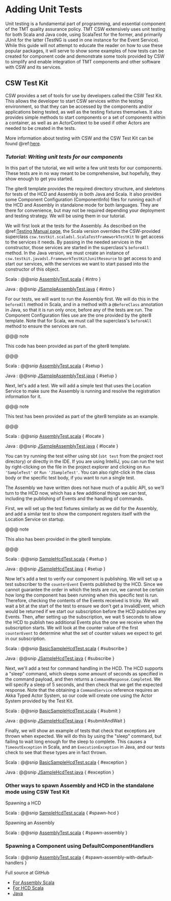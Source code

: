 # Adding Unit Tests

Unit testing is a fundamental part of programming, and essential component of the TMT quality assurance policy.
TMT CSW extensively uses unit testing for both Scala and Java code, using ScalaTest for the former, and primarily
JUnit for the latter (TestNG is used in one instance for the Event Service).  While this guide will not attempt
to educate the reader on how to use these popular packages, it will serve to show some examples of how tests
can be created for component code and demonstrate some tools provided by CSW to simplify and enable integration
of TMT components and other software with CSW and its services.

## CSW Test Kit

CSW provides a set of tools for use by developers called the CSW Test Kit. This allows the developer to
start CSW services within the testing environment, so that they can be accessed by the components and/or
applications being tested, as well as the testing fixtures themselves. It also provides simple methods to start
components or a set of components within a container, as well as an ActorContext to be used if other Actors
are needed to be created in the tests.

More information about testing with CSW and the CSW Test Kit can be found @ref:[here](./testing.md).

### *Tutorial: Writing unit tests for our components*

In this part of the tutorial, we will write a few unit tests for our components. These tests are in no way
meant to be comprehensive, but hopefully, they show enough to get you started.

The giter8 template provides the required directory structure, and skeletons for tests of the HCD and Assembly
in both Java and Scala. It also provides some Component Configuration (ComponentInfo) files for running
each of the HCD and Assembly in standalone mode for both languages. They are there for convenience, but
may not be required depending your deployment and testing strategy. We will be using them in our tutorial.

We will first look at the tests for the Assembly. As described on the @ref:[Testing Manual page](./testing.md),
the Scala version overrides the CSW-provided superclass `csw.testkit.scaladsl.ScalaTestFrameworkTestKit` to
get access to the services it needs. By passing in the needed services in the constructor, those services are
started in the superclass's `beforeAll` method. In the Java version, we must create an instance of
`csw.testkit.javadsl.FrameworkTestKitJunitResource` to get access to and start our services, with the
services we want to start passed into the constructor of this object.

Scala
:   @@snip [AssemblyTest.scala](../../../../examples/src/test/scala/org/tmt/csw/sample/SampleTest.scala) { #intro }

Java
:   @@snip [JSampleAssemblyTest.java](../../../../examples/src/test/java/org/tmt/csw/sample/JSampleTest.java) { #intro }

For our tests, we will want to run the Assembly first.  We will do this in the `beforeAll` method in Scala, and
in a method with a `@BeforeClass` annotation in Java, so that it is run only once, before any of the tests are run.
The Component Configuration files use are the one provided by the giter8 template.
Note that for Scala, we must call the superclass's `beforeAll` method to ensure the services are run.

@@@ note

This code has been provided as part of the giter8 template.

@@@

Scala
:   @@snip [AssemblyTest.scala](../../../../examples/src/test/scala/org/tmt/csw/sample/SampleTest.scala) { #setup }

Java
:   @@snip [JSampleAssemblyTest.java](../../../../examples/src/test/java/org/tmt/csw/sample/JSampleTest.java) { #setup }

Next, let's add a test.  We will add a simple test that uses the Location Service to make sure the Assembly is
running and resolve the registration information for it.  

@@@ note

This test has been provided as part of the giter8 template as an example.

@@@

Scala
:   @@snip [AssemblyTest.scala](../../../../examples/src/test/scala/org/tmt/csw/sample/SampleTest.scala) { #locate }

Java
:   @@snip [JSampleAssemblyTest.java](../../../../examples/src/test/java/org/tmt/csw/sample/JSampleTest.java) { #locate }

You can try running the test either using sbt (`sbt test` from the project root directory) or directly in the
IDE.  If you are using IntelliJ, you can run the test by right-clicking on the file in the project explorer
and clicking on `Run 'SampleTest'` or `Run 'JSampleTest'`.  You can also right-click in the class body
or the specific test body, if you want to run a single test.

The Assembly we have written does not have much of a public API, so we'll turn to the HCD now, which has a few
additional things we can test, including the publishing of Events and the handling of commands.

First, we will set up the test fixtures similarly as we did for the Assembly, and add a similar test to show
the component registers itself with the Location Service on startup.

@@@ note

This also has been provided in the giter8 template.

@@@

Scala
:   @@snip [SampleHcdTest.scala](../../../../examples/src/test/scala/org/tmt/csw/samplehcd/SampleHcdTest.scala) { #setup }

Java
:   @@snip [JSampleHcdTest.java](../../../../examples/src/test/java/org/tmt/csw/samplehcd/JSampleHcdTest.java) { #setup }

Now let's add a test to verify our component is publishing.  We will set up a test subscriber to the
`counterEvent` Events published by the HCD.  Since we cannot guarantee the order in which the
tests are run, we cannot be certain how long the component has been running when this specific test is run.
Therefore, checking the contents of the Events received is tricky.  We will wait a bit at the start of the
test to ensure we don't get a InvalidEvent, which would be returned if we start our subscription before the
HCD publishes any Events.  Then, after setting up the subscription, we wait 5 seconds to allow the HCD to
publish two additional Events plus the one we receive when the subscription starts.  We will look at the counter
value of the first `counterEvent` to determine what the set of counter values we expect to get in our subscription.

Scala
:   @@snip [BasicSampleHcdTest.scala](../../../../examples/src/test/scala/org/tmt/csw/samplehcd/SampleHcdTest.scala) { #subscribe }

Java
:   @@snip [JSampleHcdTest.java](../../../../examples/src/test/java/org/tmt/csw/samplehcd/JSampleHcdTest.java) { #subscribe }

Next, we'll add a test for command handling in the HCD.  The HCD supports a "sleep" command, which sleeps
some amount of seconds as specified in the command payload, and then returns a `CommandResponse.Completed`.
We will specify a sleep of 5 seconds, and then check that we get the expected response.  Note that the
obtaining a `CommandService` reference requires an Akka Typed Actor System, so our code will create one
using the Actor System provided by the Test Kit.

Scala
:   @@snip [BasicSampleHcdTest.scala](../../../../examples/src/test/scala/org/tmt/csw/samplehcd/SampleHcdTest.scala) { #submit }

Java
:   @@snip [JSampleHcdTest.java](../../../../examples/src/test/java/org/tmt/csw/samplehcd/JSampleHcdTest.java) { #submitAndWait }

Finally, we will show an example of tests that check that exceptions are thrown when expected.  We will do this
by using the "sleep" command, but failing to wait long enough for the sleep to complete.  This causes a
`TimeoutException` in Scala, and an `ExecutionException` in Java, and our tests check to see that these types
are in fact thrown.

Scala
:   @@snip [BasicSampleHcdTest.scala](../../../../examples/src/test/scala/org/tmt/csw/samplehcd/SampleHcdTest.scala) { #exception }

Java
:   @@snip [JSampleHcdTest.java](../../../../examples/src/test/java/org/tmt/csw/samplehcd/JSampleHcdTest.java) { #exception }

### Other ways to spawn Assembly and HCD in the standalone mode using CSW Test Kit

Spawning a HCD

Scala
:   @@snip [SampleHcdTest.scala](../../../../examples/src/test/scala/org/tmt/csw/samplehcd/SampleHcdTest.scala) { #spawn-hcd }

Spawning an Assembly

Scala
:   @@snip [AssemblyTest.scala](../../../../examples/src/test/scala/org/tmt/csw/sample/SampleTest.scala) { #spawn-assembly }

### Spawning a Component using DefaultComponentHandlers

Scala
:   @@snip [AssemblyTest.scala](../../../../examples/src/test/scala/org/tmt/csw/sample/SampleTest.scala) { #spawn-assembly-with-default-handlers }

Full source at GitHub

* [For Assembly Scala]($github.base_url$/examples/src/test/scala/org/tmt/csw/sample/SampleTest.scala)
* [For HCD Scala]($github.base_url$/examples/src/test/scala/org/tmt/csw/samplehcd/SampleHcdTest.scala)
* [Java]($github.base_url$/examples/src/test/java/org/tmt/csw/sample/JSampleTest.java)
